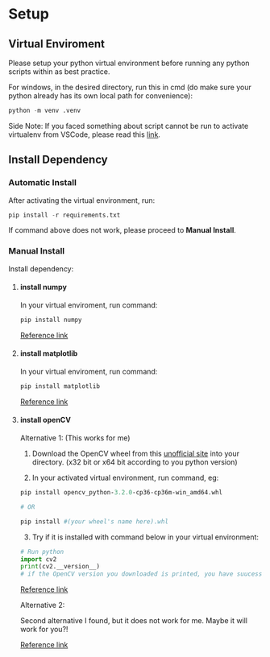 # Setup

## Virtual Enviroment
Please setup your python virtual environment before running any python scripts within as best practice.

For windows, in the desired directory, run this in cmd (do make sure your python already has its own local path for convenience):
```python
python -m venv .venv
```

Side Note:
If you faced something about script cannot be run to activate virtualenv from VSCode,
please read this [link](https://github.com/microsoft/vscode-python/issues/2559).

## Install Dependency
### Automatic Install
After activating the virtual environment, run:

```python
pip install -r requirements.txt
```

If command above does not work, please proceed to **Manual Install**.

### Manual Install
Install dependency:
1. #### install numpy
    
    In your virtual enviroment, run command:
    ```python
    pip install numpy
    ```

    [Reference link](https://numpy.org/install/)

2. #### install matplotlib

    In your virtual enviroment, run command:
    ```python
    pip install matplotlib
    ```

    [Reference link](https://problemsolvingwithpython.com/06-Plotting-with-Matplotlib/06.02-Installing%20Matplotlib/)

3. #### install openCV

    Alternative 1: (This works for me)

    1) Download the OpenCV wheel from this [unofficial site](http://www.lfd.uci.edu/~gohlke/pythonlibs/#opencv) into your directory. (x32 bit or x64 bit according to you python version)

    2) In your activated virtual environment, run command, eg:
    ```python
    pip install opencv_python‑3.2.0‑cp36‑cp36m‑win_amd64.whl

    # OR

    pip install #(your wheel's name here).whl
    ```

    3) Try if it is installed with command below in your virtual environment:

    ```python
    # Run python
    import cv2
    print(cv2.__version__)
    # if the OpenCV version you downloaded is printed, you have suucessfully installed it, congratulation!
    ```

    [Reference link](https://stackoverflow.com/questions/43184887/dll-load-failed-error-when-importing-cv2)


    Alternative 2:

    Second alternative I found, but it does not work for me. Maybe it will work for you?!

    [Reference link](https://docs.opencv.org/master/d5/de5/tutorial_py_setup_in_windows.html)